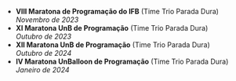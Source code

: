 - **VIII Maratona de Programação do IFB** (Time Trio Parada Dura)  
  *Novembro de 2023*
- **XI Maratona UnB de Programação** (Time Trio Parada Dura)  
  *Outubro de 2023*
- **XII Maratona UnB de Programação** (Time Trio Parada Dura)  
  *Outubro de 2024*
- **IV Maratona UnBalloon de Programação** (Time Trio Parada Dura)  
  *Janeiro de 2024*